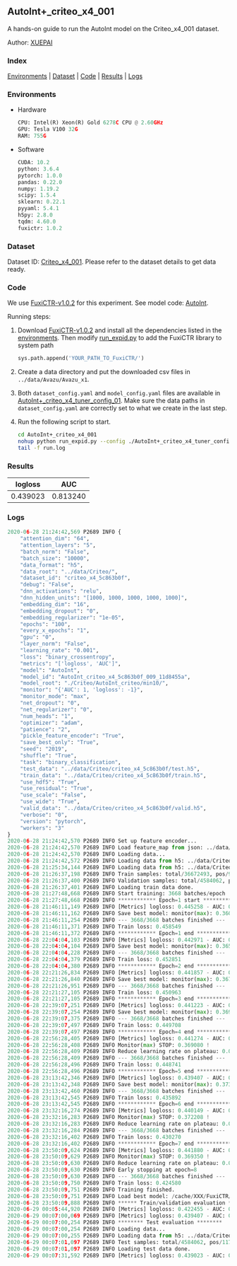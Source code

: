 ## AutoInt+_criteo_x4_001

A hands-on guide to run the AutoInt model on the Criteo_x4_001 dataset.

Author: [XUEPAI](https://github.com/xue-pai)

### Index
[Environments](#Environments) | [Dataset](#Dataset) | [Code](#Code) | [Results](#Results) | [Logs](#Logs)

### Environments
+ Hardware

  ```python
  CPU: Intel(R) Xeon(R) Gold 6278C CPU @ 2.60GHz
  GPU: Tesla V100 32G
  RAM: 755G

  ```

+ Software

  ```python
  CUDA: 10.2
  python: 3.6.4
  pytorch: 1.0.0
  pandas: 0.22.0
  numpy: 1.19.2
  scipy: 1.5.4
  sklearn: 0.22.1
  pyyaml: 5.4.1
  h5py: 2.8.0
  tqdm: 4.60.0
  fuxictr: 1.0.2
  ```

### Dataset
Dataset ID: [Criteo_x4_001](https://github.com/openbenchmark/BARS/blob/master/ctr_prediction/datasets/Criteo/README.md#Criteo_x4_001). Please refer to the dataset details to get data ready.

### Code

We use [FuxiCTR-v1.0.2](fuxictr_url) for this experiment. See model code: [AutoInt](https://github.com/xue-pai/FuxiCTR/blob/v1.0.2/fuxictr/pytorch/models/AutoInt.py).

Running steps:

1. Download [FuxiCTR-v1.0.2](fuxictr_url) and install all the dependencies listed in the [environments](#environments). Then modify [run_expid.py](./run_expid.py#L5) to add the FuxiCTR library to system path
    
    ```python
    sys.path.append('YOUR_PATH_TO_FuxiCTR/')
    ```

2. Create a data directory and put the downloaded csv files in `../data/Avazu/Avazu_x1`.

3. Both `dataset_config.yaml` and `model_config.yaml` files are available in [AutoInt+_criteo_x4_tuner_config_01](./AutoInt+_criteo_x4_tuner_config_01). Make sure the data paths in `dataset_config.yaml` are correctly set to what we create in the last step.

4. Run the following script to start.

    ```bash
    cd AutoInt+_criteo_x4_001
    nohup python run_expid.py --config ./AutoInt+_criteo_x4_tuner_config_01 --expid AutoInt_criteo_x4_009_a3d40ae3 --gpu 0 > run.log &
    tail -f run.log
    ```

### Results

| logloss | AUC  |
|:--------------------:|:--------------------:|
| 0.439023 | 0.813240  |


### Logs
```python
2020-06-28 21:24:42,569 P2689 INFO {
    "attention_dim": "64",
    "attention_layers": "5",
    "batch_norm": "False",
    "batch_size": "10000",
    "data_format": "h5",
    "data_root": "../data/Criteo/",
    "dataset_id": "criteo_x4_5c863b0f",
    "debug": "False",
    "dnn_activations": "relu",
    "dnn_hidden_units": "[1000, 1000, 1000, 1000, 1000]",
    "embedding_dim": "16",
    "embedding_dropout": "0",
    "embedding_regularizer": "1e-05",
    "epochs": "100",
    "every_x_epochs": "1",
    "gpu": "0",
    "layer_norm": "False",
    "learning_rate": "0.001",
    "loss": "binary_crossentropy",
    "metrics": "['logloss', 'AUC']",
    "model": "AutoInt",
    "model_id": "AutoInt_criteo_x4_5c863b0f_009_11d8455a",
    "model_root": "./Criteo/AutoInt_criteo/min10/",
    "monitor": "{'AUC': 1, 'logloss': -1}",
    "monitor_mode": "max",
    "net_dropout": "0",
    "net_regularizer": "0",
    "num_heads": "1",
    "optimizer": "adam",
    "patience": "2",
    "pickle_feature_encoder": "True",
    "save_best_only": "True",
    "seed": "2019",
    "shuffle": "True",
    "task": "binary_classification",
    "test_data": "../data/Criteo/criteo_x4_5c863b0f/test.h5",
    "train_data": "../data/Criteo/criteo_x4_5c863b0f/train.h5",
    "use_hdf5": "True",
    "use_residual": "True",
    "use_scale": "False",
    "use_wide": "True",
    "valid_data": "../data/Criteo/criteo_x4_5c863b0f/valid.h5",
    "verbose": "0",
    "version": "pytorch",
    "workers": "3"
}
2020-06-28 21:24:42,570 P2689 INFO Set up feature encoder...
2020-06-28 21:24:42,570 P2689 INFO Load feature_map from json: ../data/Criteo/criteo_x4_5c863b0f/feature_map.json
2020-06-28 21:24:42,570 P2689 INFO Loading data...
2020-06-28 21:24:42,572 P2689 INFO Loading data from h5: ../data/Criteo/criteo_x4_5c863b0f/train.h5
2020-06-28 21:25:34,144 P2689 INFO Loading data from h5: ../data/Criteo/criteo_x4_5c863b0f/valid.h5
2020-06-28 21:26:37,198 P2689 INFO Train samples: total/36672493, pos/9396350, neg/27276143, ratio/25.62%
2020-06-28 21:26:37,400 P2689 INFO Validation samples: total/4584062, pos/1174544, neg/3409518, ratio/25.62%
2020-06-28 21:26:37,401 P2689 INFO Loading train data done.
2020-06-28 21:27:48,668 P2689 INFO Start training: 3668 batches/epoch
2020-06-28 21:27:48,668 P2689 INFO ************ Epoch=1 start ************
2020-06-28 21:46:11,149 P2689 INFO [Metrics] logloss: 0.445258 - AUC: 0.806088
2020-06-28 21:46:11,162 P2689 INFO Save best model: monitor(max): 0.360830
2020-06-28 21:46:11,254 P2689 INFO --- 3668/3668 batches finished ---
2020-06-28 21:46:11,371 P2689 INFO Train loss: 0.458549
2020-06-28 21:46:11,372 P2689 INFO ************ Epoch=1 end ************
2020-06-28 22:04:04,103 P2689 INFO [Metrics] logloss: 0.442971 - AUC: 0.808422
2020-06-28 22:04:04,104 P2689 INFO Save best model: monitor(max): 0.365451
2020-06-28 22:04:04,228 P2689 INFO --- 3668/3668 batches finished ---
2020-06-28 22:04:04,379 P2689 INFO Train loss: 0.452851
2020-06-28 22:04:04,380 P2689 INFO ************ Epoch=2 end ************
2020-06-28 22:21:26,834 P2689 INFO [Metrics] logloss: 0.441857 - AUC: 0.809751
2020-06-28 22:21:26,840 P2689 INFO Save best model: monitor(max): 0.367894
2020-06-28 22:21:26,951 P2689 INFO --- 3668/3668 batches finished ---
2020-06-28 22:21:27,105 P2689 INFO Train loss: 0.450963
2020-06-28 22:21:27,105 P2689 INFO ************ Epoch=3 end ************
2020-06-28 22:39:07,251 P2689 INFO [Metrics] logloss: 0.441223 - AUC: 0.810363
2020-06-28 22:39:07,254 P2689 INFO Save best model: monitor(max): 0.369141
2020-06-28 22:39:07,375 P2689 INFO --- 3668/3668 batches finished ---
2020-06-28 22:39:07,497 P2689 INFO Train loss: 0.449708
2020-06-28 22:39:07,497 P2689 INFO ************ Epoch=4 end ************
2020-06-28 22:56:28,405 P2689 INFO [Metrics] logloss: 0.441274 - AUC: 0.810354
2020-06-28 22:56:28,408 P2689 INFO Monitor(max) STOP: 0.369080 !
2020-06-28 22:56:28,409 P2689 INFO Reduce learning rate on plateau: 0.000100
2020-06-28 22:56:28,409 P2689 INFO --- 3668/3668 batches finished ---
2020-06-28 22:56:28,496 P2689 INFO Train loss: 0.448741
2020-06-28 22:56:28,496 P2689 INFO ************ Epoch=5 end ************
2020-06-28 23:13:42,346 P2689 INFO [Metrics] logloss: 0.439407 - AUC: 0.812768
2020-06-28 23:13:42,348 P2689 INFO Save best model: monitor(max): 0.373362
2020-06-28 23:13:42,460 P2689 INFO --- 3668/3668 batches finished ---
2020-06-28 23:13:42,545 P2689 INFO Train loss: 0.435892
2020-06-28 23:13:42,545 P2689 INFO ************ Epoch=6 end ************
2020-06-28 23:32:16,274 P2689 INFO [Metrics] logloss: 0.440149 - AUC: 0.812357
2020-06-28 23:32:16,283 P2689 INFO Monitor(max) STOP: 0.372208 !
2020-06-28 23:32:16,283 P2689 INFO Reduce learning rate on plateau: 0.000010
2020-06-28 23:32:16,284 P2689 INFO --- 3668/3668 batches finished ---
2020-06-28 23:32:16,402 P2689 INFO Train loss: 0.430270
2020-06-28 23:32:16,402 P2689 INFO ************ Epoch=7 end ************
2020-06-28 23:50:09,624 P2689 INFO [Metrics] logloss: 0.441880 - AUC: 0.811230
2020-06-28 23:50:09,629 P2689 INFO Monitor(max) STOP: 0.369350 !
2020-06-28 23:50:09,630 P2689 INFO Reduce learning rate on plateau: 0.000001
2020-06-28 23:50:09,630 P2689 INFO Early stopping at epoch=8
2020-06-28 23:50:09,630 P2689 INFO --- 3668/3668 batches finished ---
2020-06-28 23:50:09,750 P2689 INFO Train loss: 0.424580
2020-06-28 23:50:09,751 P2689 INFO Training finished.
2020-06-28 23:50:09,751 P2689 INFO Load best model: /cache/XXX/FuxiCTR/benchmarks/Criteo/AutoInt_criteo/min10/criteo_x4_5c863b0f/AutoInt_criteo_x4_5c863b0f_009_11d8455a_model.ckpt
2020-06-28 23:50:09,888 P2689 INFO ****** Train/validation evaluation ******
2020-06-29 00:05:44,920 P2689 INFO [Metrics] logloss: 0.422455 - AUC: 0.829901
2020-06-29 00:07:00,069 P2689 INFO [Metrics] logloss: 0.439407 - AUC: 0.812768
2020-06-29 00:07:00,254 P2689 INFO ******** Test evaluation ********
2020-06-29 00:07:00,254 P2689 INFO Loading data...
2020-06-29 00:07:00,255 P2689 INFO Loading data from h5: ../data/Criteo/criteo_x4_5c863b0f/test.h5
2020-06-29 00:07:01,097 P2689 INFO Test samples: total/4584062, pos/1174544, neg/3409518, ratio/25.62%
2020-06-29 00:07:01,097 P2689 INFO Loading test data done.
2020-06-29 00:07:31,592 P2689 INFO [Metrics] logloss: 0.439023 - AUC: 0.813240

```
